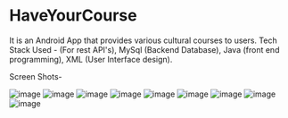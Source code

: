 # HaveYourCourse
It is an Android App that provides various cultural courses to users. 
Tech Stack Used - (For rest API's), MySql (Backend Database), Java (front end programming), XML (User Interface design).

Screen Shots- 

![image](https://user-images.githubusercontent.com/46880168/132945902-ec0f2a06-f18c-4708-86aa-69bf96ac0c5a.png)
![image](https://user-images.githubusercontent.com/46880168/132945908-e2713572-2cf2-4f76-aea9-d76a554dcff7.png)
![image](https://user-images.githubusercontent.com/46880168/132945911-b53c7841-4645-4c7b-b6a8-8befe8e92f3a.png)
![image](https://user-images.githubusercontent.com/46880168/132945917-6bdc29ec-b03e-466b-a8c5-7e0eb4a9c27f.png)
![image](https://user-images.githubusercontent.com/46880168/132945920-23e889bb-bc21-443a-8eb4-bc342a798a1d.png)
![image](https://user-images.githubusercontent.com/46880168/132945921-46fc94a9-e906-44d1-b85d-177b45588a8c.png)
![image](https://user-images.githubusercontent.com/46880168/132945923-0c3014f8-8e05-4f2e-ae8b-de0638f8472e.png)
![image](https://user-images.githubusercontent.com/46880168/132945928-93e3de1a-d74d-4ce1-938c-2027822ebf5d.png)
![image](https://user-images.githubusercontent.com/46880168/132945931-4a867fbd-c1e3-476c-b4ae-3c3723025c3c.png)


